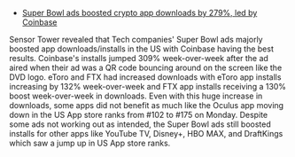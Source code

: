 * [Super Bowl ads boosted crypto app downloads by 279%, led by Coinbase](https://techcrunch.com/2022/02/17/super-bowl-ads-boosted-crypto-app-downloads-by-279-led-by-coinbase/)

Sensor Tower revealed that Tech companies' Super Bowl ads majorly boosted app downloads/installs
in the US with Coinbase having the best results.
Coinbase's installs jumped 309% week-over-week after the ad aired when their ad was a QR code 
bouncing around on the screen like the DVD logo. 
eToro and FTX had increased downloads with eToro app installs increasing
by 132% week-over-week and FTX app installs receiving a 
130% boost week-over-week in downloads. Even with this huge increase in downloads, some apps did not benefit as much
like the Oculus app moving down in the US App store ranks from #102 to #175 on Monday. 
Despite some ads not working out as intended, the Super Bowl ads still boosted
installs for other apps like YouTube TV, Disney+, HBO MAX, and DraftKings 
which saw a jump up in US App store ranks.
